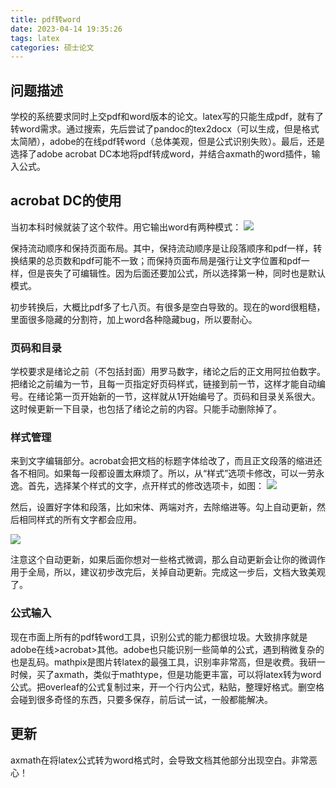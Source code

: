 ```yaml
---
title: pdf转word
date: 2023-04-14 19:35:26
tags: latex
categories: 硕士论文
---
```


## 问题描述

学校的系统要求同时上交pdf和word版本的论文。latex写的只能生成pdf，就有了转word需求。通过搜索，先后尝试了pandoc的tex2docx（可以生成，但是格式太简陋），adobe的在线pdf转word（总体美观，但是公式识别失败）。最后，还是选择了adobe acrobat DC本地将pdf转成word，并结合axmath的word插件，输入公式。

## acrobat DC的使用

当初本科时候就装了这个软件。用它输出word有两种模式：
![](https://fastly.jsdelivr.net/gh/li199-code/blog-imgs@main/16814725700571681472569208.png)

保持流动顺序和保持页面布局。其中，保持流动顺序是让段落顺序和pdf一样，转换结果的总页数和pdf可能不一致；而保持页面布局是强行让文字位置和pdf一样，但是丧失了可编辑性。因为后面还要加公式，所以选择第一种，同时也是默认模式。

初步转换后，大概比pdf多了七八页。有很多是空白导致的。现在的word很粗糙，里面很多隐藏的分割符，加上word各种隐藏bug，所以要耐心。


### 页码和目录

学校要求是绪论之前（不包括封面）用罗马数字，绪论之后的正文用阿拉伯数字。把绪论之前编为一节，且每一页指定好页码样式，链接到前一节，这样才能自动编号。在绪论第一页开始新的一节，这样就从1开始编号了。页码和目录关系很大。这时候更新一下目录，也包括了绪论之前的内容。只能手动删除掉了。

### 样式管理

来到文字编辑部分。acrobat会把文档的标题字体给改了，而且正文段落的缩进还各不相同。如果每一段都设置太麻烦了。所以，从“样式”选项卡修改，可以一劳永逸。首先，选择某个样式的文字，点开样式的修改选项卡，如图：
![](https://fastly.jsdelivr.net/gh/li199-code/blog-imgs@main/16814736786221681473678101.png)

然后，设置好字体和段落，比如宋体、两端对齐，去除缩进等。勾上自动更新，然后相同样式的所有文字都会应用。

![](https://fastly.jsdelivr.net/gh/li199-code/blog-imgs@main/16814737966141681473796057.png)

注意这个自动更新，如果后面你想对一些格式微调，那么自动更新会让你的微调作用于全局，所以，建议初步改完后，关掉自动更新。完成这一步后，文档大致美观了。

### 公式输入

现在市面上所有的pdf转word工具，识别公式的能力都很垃圾。大致排序就是adobe在线>acrobat>其他。adobe也只能识别一些简单的公式，遇到稍微复杂的也是乱码。mathpix是图片转latex的最强工具，识别率非常高，但是收费。我研一时候，买了axmath，类似于mathtype，但是功能更丰富，可以将latex转为word公式。把overleaf的公式复制过来，开一个行内公式，粘贴，整理好格式。删空格会碰到很多奇怪的东西，只要多保存，前后试一试，一般都能解决。

## 更新

axmath在将latex公式转为word格式时，会导致文档其他部分出现空白。非常恶心！